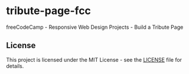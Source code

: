 # tribute-page-fcc

freeCodeCamp - Responsive Web Design Projects - Build a Tribute Page

## License

This project is licensed under the MIT License - see the [LICENSE](LICENSE) file for details.
